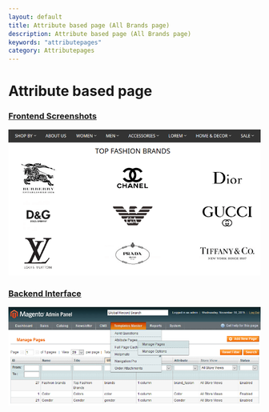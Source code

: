 ```yaml
---
layout: default
title: Attribute based page (All Brands page)
description: Attribute based page (All Brands page)
keywords: "attributepages"
category: Attributepages
---
```


# Attribute based page

### [Frontend Screenshots](frontend/)
   
[![Attribute based pages frontend](/images/attributepages/attribute-based-page/frontend/top_fashion_brands.png)](frontend/)

### [Backend Interface](backend/)

[![Attribute based pages grid](/images/attributepages/attribute-based-page/backend/grid.png)](backend/)
